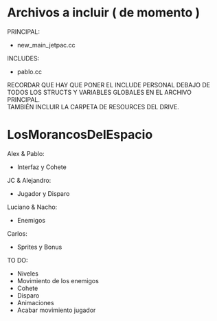 # Archivos a incluir ( de momento )
PRINCIPAL: 
- new_main_jetpac.cc

INCLUDES:
- pablo.cc


RECORDAR QUE HAY QUE PONER EL INCLUDE PERSONAL DEBAJO DE TODOS LOS STRUCTS Y VARIABLES GLOBALES EN EL ARCHIVO PRINCIPAL.    
TAMBIÉN INCLUIR LA CARPETA DE RESOURCES DEL DRIVE.


# LosMorancosDelEspacio

Alex & Pablo:
- Interfaz y Cohete

JC & Alejandro:
- Jugador y Disparo

Luciano & Nacho:
- Enemigos

Carlos:
- Sprites y Bonus

TO DO:
- Niveles
- Movimiento de los enemigos
- Cohete
- Disparo
- Animaciones
- Acabar movimiento jugador
